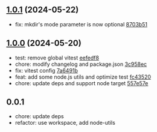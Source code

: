 ## [1.0.1](https://github.com/tomjs/utils/compare/%40tomjs%2Fnode-utils%401.0.0...%40tomjs%2Fnode-utils%401.0.1) (2024-05-22)

- fix: mkdir's mode parameter is now optional [8703b51](https://github.com/tomjs/utils/commit/8703b51)

## [1.0.0](https://github.com/tomjs/utils/compare/%40tomjs%2Fnode-utils%400.0.1...%40tomjs%2Fnode-utils%401.0.0) (2024-05-20)

- test: remove global vitest [eefedf8](https://github.com/tomjs/utils/commit/eefedf8)
- chore: modify changelog and package.json [3c958ec](https://github.com/tomjs/utils/commit/3c958ec)
- fix: vitest config [7a6491b](https://github.com/tomjs/utils/commit/7a6491b)
- feat: add some node.js utils and optimize test [fc43520](https://github.com/tomjs/utils/commit/fc43520)
- chore: update deps and support node target [557e57e](https://github.com/tomjs/utils/commit/557e57e)

## 0.0.1

- chore: update deps
- refactor: use workspace, add node-utils
